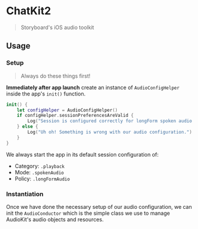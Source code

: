 # ChatKit2
> Storyboard's iOS audio toolkit

## Usage

### Setup
> Always do these things first!

**Immediately after app launch** create an instance of `AudioConfigHelper` inside the app's `init()` function.

```swift
init() {
    let configHelper = AudioConfigHelper()
    if configHelper.sessionPreferencesAreValid {
        Log("Session is configured correctly for longForm spoken audio playback")
    } else {
        Log("Uh oh! Something is wrong with our audio configuration.")
    }
}
```

We always start the app in its default session configuration of:

- Category: `.playback`
- Mode: `.spokenAudio`
- Policy: `.longFormAudio`

### Instantiation

Once we have done the necessary setup of our audio configuration, we can init
the `AudioConductor` which is the simple class we use to manage AudioKit's
audio objects and resources.
